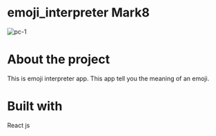 # emoji_interpreter Mark8
![pc-1](https://user-images.githubusercontent.com/112760422/204726657-b7449e85-8ef6-467b-be94-37ff7e233ad7.png)


# About the project
  This is emoji interpreter app. This app tell you the meaning of an emoji.
  
  # Built with
  React js
